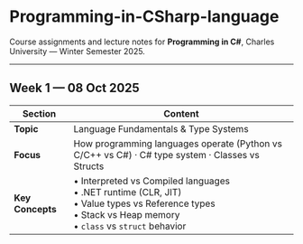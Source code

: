 # Programming-in-CSharp-language
Course assignments and lecture notes for **Programming in C#**, Charles University — Winter Semester 2025.

---

## Week 1 — 08 Oct 2025
| **Section**         | **Content**                                                                                                                                                      |
| ------------------- | ---------------------------------------------------------------------------------------------------------------------------------------------------------------- |
|  **Topic**        | Language Fundamentals & Type Systems                                                                                                                             |
|  **Focus**        | How programming languages operate (Python vs C/C++ vs C#) · C# type system · Classes vs Structs                                                                  |
|  **Key Concepts** | • Interpreted vs Compiled languages<br>• .NET runtime (CLR, JIT)<br>• Value types vs Reference types<br>• Stack vs Heap memory<br>• `class` vs `struct` behavior |
